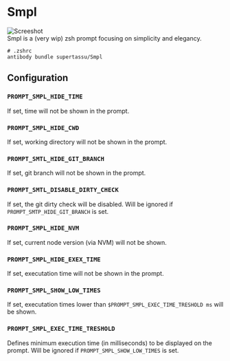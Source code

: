# Smpl 

![Screeshot](https://i.imgur.com/TYzXJ8V.jpg)<br/>
Smpl is a (very wip) zsh prompt focusing on simplicity and elegancy.

```shell
# .zshrc
antibody bundle supertassu/Smpl
```

## Configuration

### `PROMPT_SMPL_HIDE_TIME`
If set, time will not be shown in the prompt.

### `PROMPT_SMPL_HIDE_CWD`
If set, working directory will not be shown in the prompt.

### `PROMPT_SMTL_HIDE_GIT_BRANCH`
If set, git branch will not be shown in the prompt.

### `PROMPT_SMTL_DISABLE_DIRTY_CHECK`
If set, the git dirty check will be disabled. Will be ignored if `PROMPT_SMTP_HIDE_GIT_BRANCH` is set.

### `PROMPT_SMPL_HIDE_NVM`
If set, current node version (via NVM) will not be shown.

### `PROMPT_SMPL_HIDE_EXEX_TIME`
If set, executation time will not be shown in the prompt.

### `PROMPT_SMPL_SHOW_LOW_TIMES`
If set, executation times lower than `$PROMPT_SMPL_EXEC_TIME_TRESHOLD ms` will be shown.

### `PROMPT_SMPL_EXEC_TIME_TRESHOLD`
Defines minimum execution time (in milliseconds) to be displayed on the prompt. Will be ignored if `PROMPT_SMPL_SHOW_LOW_TIMES` is set.
